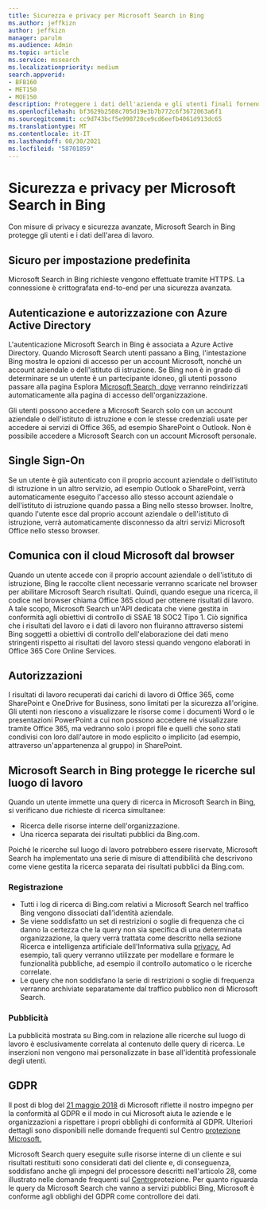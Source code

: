 ```yaml
---
title: Sicurezza e privacy per Microsoft Search in Bing
ms.author: jeffkizn
author: jeffkizn
manager: parulm
ms.audience: Admin
ms.topic: article
ms.service: mssearch
ms.localizationpriority: medium
search.appverid:
- BFB160
- MET150
- MOE150
description: Proteggere i dati dell'azienda e gli utenti finali fornendo informazioni agli utenti autorizzati con Microsoft Search in Bing
ms.openlocfilehash: bf3629b2508c705d19e3b7b772c6f3672063a6f1
ms.sourcegitcommit: cc9d743bcf5e998720ce9cd6eefb4061d913dc65
ms.translationtype: MT
ms.contentlocale: it-IT
ms.lasthandoff: 08/30/2021
ms.locfileid: "58701859"
---
```

# <a name="security-and-privacy-for-microsoft-search-in-bing"></a>Sicurezza e privacy per Microsoft Search in Bing

Con misure di privacy e sicurezza avanzate, Microsoft Search in Bing protegge gli utenti e i dati dell'area di lavoro.

## <a name="secure-by-default"></a>Sicuro per impostazione predefinita

Microsoft Search in Bing richieste vengono effettuate tramite HTTPS. La connessione è crittografata end-to-end per una sicurezza avanzata.
  
## <a name="authentication-and-authorization-with-azure-active-directory"></a>Autenticazione e autorizzazione con Azure Active Directory

L'autenticazione Microsoft Search in Bing è associata a Azure Active Directory. Quando Microsoft Search utenti passano a Bing, l'intestazione Bing mostra le opzioni di accesso per un account Microsoft, nonché un account aziendale o dell'istituto di istruzione. Se Bing non è in grado di determinare se un utente è un partecipante idoneo, gli utenti possono passare alla pagina Esplora [Microsoft Search, dove](https://www.bing.com/business/explore) verranno reindirizzati automaticamente alla pagina di accesso dell'organizzazione.

Gli utenti possono accedere a Microsoft Search solo con un account aziendale o dell'istituto di istruzione e con le stesse credenziali usate per accedere ai servizi di Office 365, ad esempio SharePoint o Outlook. Non è possibile accedere a Microsoft Search con un account Microsoft personale.

## <a name="single-sign-on"></a>Single Sign-On

Se un utente è già autenticato con il proprio account aziendale o dell'istituto di istruzione in un altro servizio, ad esempio Outlook o SharePoint, verrà automaticamente eseguito l'accesso allo stesso account aziendale o dell'istituto di istruzione quando passa a Bing nello stesso browser. Inoltre, quando l'utente esce dal proprio account aziendale o dell'istituto di istruzione, verrà automaticamente disconnesso da altri servizi Microsoft Office nello stesso browser.
  
## <a name="communicates-with-the-microsoft-cloud-from-the-browser"></a>Comunica con il cloud Microsoft dal browser

Quando un utente accede con il proprio account aziendale o dell'istituto di istruzione, Bing le raccolte client necessarie verranno scaricate nel browser per abilitare Microsoft Search risultati. Quindi, quando esegue una ricerca, il codice nel browser chiama Office 365 cloud per ottenere risultati di lavoro. A tale scopo, Microsoft Search un'API dedicata che viene gestita in conformità agli obiettivi di controllo di SSAE 18 SOC2 Tipo 1. Ciò significa che i risultati del lavoro e i dati di lavoro non fluiranno attraverso sistemi Bing soggetti a obiettivi di controllo dell'elaborazione dei dati meno stringenti rispetto ai risultati del lavoro stessi quando vengono elaborati in Office 365 Core Online Services.
  
## <a name="permissions"></a>Autorizzazioni

I risultati di lavoro recuperati dai carichi di lavoro di Office 365, come SharePoint e OneDrive for Business, sono limitati per la sicurezza all'origine. Gli utenti non riescono a visualizzare le risorse come i documenti Word o le presentazioni PowerPoint a cui non possono accedere né visualizzare tramite Office 365, ma vedranno solo i propri file e quelli che sono stati condivisi con loro dall'autore in modo esplicito o implicito (ad esempio, attraverso un'appartenenza al gruppo) in SharePoint.

## <a name="microsoft-search-in-bing-protects-workplace-searches"></a>Microsoft Search in Bing protegge le ricerche sul luogo di lavoro

Quando un utente immette una query di ricerca in Microsoft Search in Bing, si verificano due richieste di ricerca simultanee:

- Ricerca delle risorse interne dell'organizzazione.
- Una ricerca separata dei risultati pubblici da Bing.com.

Poiché le ricerche sul luogo di lavoro potrebbero essere riservate, Microsoft Search ha implementato una serie di misure di attendibilità che descrivono come viene gestita la ricerca separata dei risultati pubblici da Bing.com.

### <a name="logging"></a>Registrazione

- Tutti i log di ricerca di Bing.com relativi a Microsoft Search nel traffico Bing vengono dissociati dall'identità aziendale.
- Se viene soddisfatto un set di restrizioni o soglie di frequenza che ci danno la certezza che la query non sia specifica di una determinata organizzazione, la query verrà trattata come descritto nella sezione Ricerca e intelligenza artificiale dell'Informativa sulla [privacy.](https://privacy.microsoft.com/privacystatement) Ad esempio, tali query verranno utilizzate per modellare e formare le funzionalità pubbliche, ad esempio il controllo automatico o le ricerche correlate.
- Le query che non soddisfano la serie di restrizioni o soglie di frequenza verranno archiviate separatamente dal traffico pubblico non di Microsoft Search.

### <a name="advertising"></a>Pubblicità

La pubblicità mostrata su Bing.com in relazione alle ricerche sul luogo di lavoro è esclusivamente correlata al contenuto delle query di ricerca. Le inserzioni non vengono mai personalizzate in base all'identità professionale degli utenti.

## <a name="gdpr"></a>GDPR

Il post di blog del [21 maggio 2018](https://blogs.microsoft.com/on-the-issues/2018/05/21/microsofts-commitment-to-gdpr-privacy-and-putting-customers-in-control-of-their-own-data/) di Microsoft riflette il nostro impegno per la conformità al GDPR e il modo in cui Microsoft aiuta le aziende e le organizzazioni a rispettare i propri obblighi di conformità al GDPR. Ulteriori dettagli sono disponibili nelle domande frequenti sul Centro [protezione Microsoft.](https://www.microsoft.com/trustcenter/privacy/gdpr/gdpr-faqs)

Microsoft Search query eseguite sulle risorse interne di un cliente e sui risultati restituiti sono considerati dati del cliente e, di conseguenza, soddisfano anche gli impegni del processore descritti nell'articolo 28, come illustrato nelle domande frequenti sul [Centro](https://www.microsoft.com/trustcenter/privacy/gdpr/gdpr-faqs)protezione. Per quanto riguarda le query da Microsoft Search che vanno a servizi pubblici Bing, Microsoft è conforme agli obblighi del GDPR come controllore dei dati.
